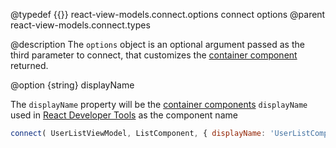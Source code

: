 @typedef {{}} react-view-models.connect.options connect options
@parent react-view-models.connect.types

@description The `options` object is an optional argument passed as the third parameter to connect, that customizes the [container component](https://medium.com/@dan_abramov/smart-and-dumb-components-7ca2f9a7c7d0#.v9i90qbq8) returned.

@option {string} displayName

The `displayName` property will be the [container components](https://medium.com/@dan_abramov/smart-and-dumb-components-7ca2f9a7c7d0#.v9i90qbq8) `displayName` used in [React Developer Tools](https://chrome.google.com/webstore/detail/react-developer-tools/fmkadmapgofadopljbjfkapdkoienihi) as the component name


```js
connect( UserListViewModel, ListComponent, { displayName: 'UserListComponent' } )
```
